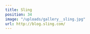```yaml
---
title: Sling
position: 34
image: "/uploads/gallery__sling.jpg"
url: http://blog.sling.com/
---
```


